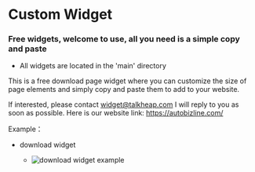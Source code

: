 # Custom Widget

### Free widgets, welcome to use, all you need is a simple copy and paste

- All widgets are located in the 'main' directory

This is a free download page widget where you can customize the size of page elements and simply copy and paste them to add to your website.

If interested, please contact widget@talkheap.com I will reply to you as soon as possible. Here is our website link: https://autobizline.com/

Example：

- download widget

  - ![download widget example](https://github.com/autobizline-widget/custom_widget/blob/main/main/download_widget.png)
